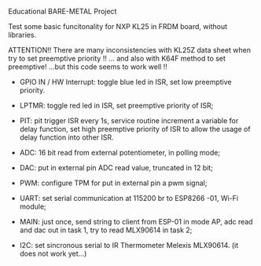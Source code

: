 Educational BARE-METAL Project

Test some basic funcitonality for NXP KL25 in FRDM board, without libraries.

ATTENTION!! There are many inconsistencies with KL25Z data sheet when try to set preemptive priority !! ... and also with 
K64F method to set preemptive! ...but this code seems to work well !!


-    GPIO IN / HW Interrupt: toggle blue led in ISR, set low preemptive priority. 

-    LPTMR: toggle red led in ISR, set preemptive priority of ISR;
    
-    PIT: pit trigger ISR every 1s, service routine increment a variable for delay function, set high preemptive priority of ISR to allow                                       the usage of delay function into other ISR.

-    ADC: 16 bit read from external potentiometer, in polling mode;

-    DAC: put in external pin ADC read value, truncated in 12 bit;

-    PWM: configure TPM for put in external pin a pwm signal;

-    UART: set serial communication at 115200 br to ESP8266 -01, Wi-Fi module; 
    
-    MAIN: just once, send string to client from ESP-01 in mode AP, adc read and dac out in task 1, try to read MLX90614 in task 2;

-    I2C: set sincronous serial to IR Thermometer Melexis MLX90614. (it does not work yet...)


